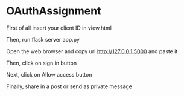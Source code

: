 # OAuthAssignment

First of all insert your client ID in view.html

Then, run flask server app.py

Open the web browser and copy url http://127.0.0.1:5000 and paste it

Then, click on sign in button

Next, click on Allow access button

Finally, share in a post or send as private message
